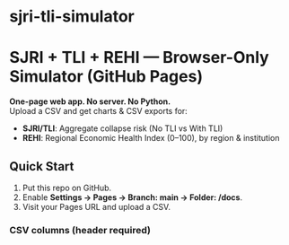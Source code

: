 # sjri-tli-simulator
# SJRI + TLI + REHI — Browser-Only Simulator (GitHub Pages)

**One-page web app. No server. No Python.**  
Upload a CSV and get charts & CSV exports for:
- **SJRI/TLI**: Aggregate collapse risk (No TLI vs With TLI)
- **REHI**: Regional Economic Health Index (0–100), by region & institution

## Quick Start
1. Put this repo on GitHub.
2. Enable **Settings → Pages → Branch: main → Folder: /docs**.
3. Visit your Pages URL and upload a CSV.

### CSV columns (header required)
